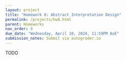 ```yaml
---
layout: project
title: "Homework 8: Abstract Interpretation Design"
permalink: /projects/hw8.html
parent: Homeworks
nav_order: 9
due_date: "Wednesday, April 10, 2024, 11:59PM AoE"
submission_notes: Submit via autograder.io
---
```


TODO